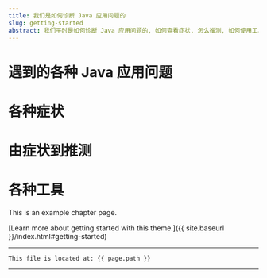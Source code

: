 ```yaml
---
title: 我们是如何诊断 Java 应用问题的
slug: getting-started
abstract: 我们平时是如何诊断 Java 应用问题的, 如何查看症状, 怎么推测, 如何使用工具, 又如何验证.
---
```


# 遇到的各种 Java 应用问题


# 各种症状


# 由症状到推测


# 各种工具


This is an example chapter page.

[Learn more about getting started with this theme.]({{ site.baseurl }}/index.html#getting-started)

---
```
This file is located at: {{ page.path }}
```
---
